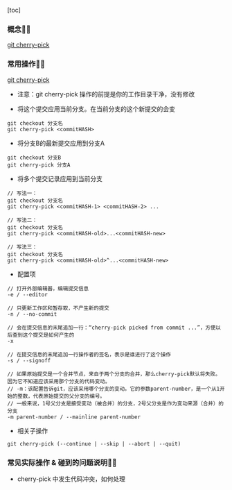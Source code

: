 [toc]

### 概念👨‍🦲
[git cherry-pick](https://git-scm.com/docs/git-cherry-pick)

### 常用操作👨‍🦲
[git cherry-pick](http://www.ruanyifeng.com/blog/2020/04/git-cherry-pick.html)
- 注意：git cherry-pick 操作的前提是你的工作目录干净，没有修改

- 将<commitHASH>这个提交应用当前分支。在当前分支的这个新提交的<commitHASH>会变
```
git checkout 分支名
git cherry-pick <commitHASH>  
```

- 将分支B的最新提交应用到分支A
```
git checkout 分支B
git cherry-pick 分支A
```

- 将多个提交记录应用到当前分支
```
// 写法一：
git checkout 分支名
git cherry-pick <commitHASH-1> <commitHASH-2> ...

// 写法二：
git checkout 分支名
git cherry-pick <commitHASH-old>...<commitHASH-new>

// 写法三：
git checkout 分支名
git cherry-pick <commitHASH-old>^...<commitHASH-new>
```

- 配置项
```
// 打开外部编辑器，编辑提交信息
-e / --editor

// 只更新工作区和暂存取，不产生新的提交
-n / --no-commit

// 会在提交信息的末尾追加一行：“cherry-pick picked from commit ...”，方便以后查到这个提交是如何产生的
-x

// 在提交信息的末尾追加一行操作者的签名，表示是谁进行了这个操作
-s / --signoff

// 如果原始提交是一个合并节点，来自于两个分支的合并，那么cherry-pick默认将失败。因为它不知道应该采用那个分支的代码变动。
// -m：该配置告诉git，应该采用哪个分支的变动。它的参数parent-number，是一个从1开始的整数，代表原始提交的父分支的编号。
// 一般来说，1号父分支是接受变动（被合并）的分支，2号父分支是作为变动来源（合并）的分支
-m parent-number / --mainline parent-number
```

- 相关子操作
```
git cherry-pick (--continue | --skip | --abort | --quit)
```

### 常见实际操作 & 碰到的问题说明👨‍🦲

- cherry-pick 中发生代码冲突，如何处理
```
```